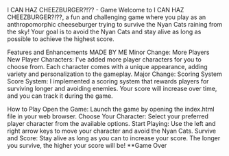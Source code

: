I CAN HAZ CHEEZBURGER?!?? - Game
Welcome to I CAN HAZ CHEEZBURGER?!??, a fun and challenging game where you play as an anthropomorphic cheeseburger trying to survive the Nyan Cats raining from the sky! Your goal is to avoid the Nyan Cats and stay alive as long as possible to achieve the highest score.





Features and Enhancements MADE BY ME
Minor Change: More Players
New Player Characters: I've added more player characters for you to choose from. Each character comes with a unique appearance, adding variety and personalization to the gameplay.
Major Change: Scoring System
Score System: I implemented a scoring system that rewards players for surviving longer and avoiding enemies. Your score will increase over time, and you can track it during the game.

How to Play
Open the Game: Launch the game by opening the index.html file in your web browser.
Choose Your Character: Select your preferred player character from the available options.
Start Playing: Use the left and right arrow keys to move your character and avoid the Nyan Cats.
Survive and Score: Stay alive as long as you can to increase your score. The longer you survive, the higher your score will be!
**Game Over
